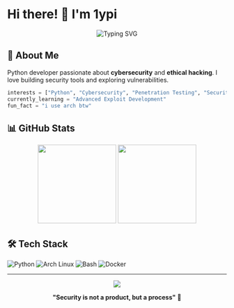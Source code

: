 # Hi there! 👋 I'm 1ypi

<div align="center">
  <img src="https://readme-typing-svg.herokuapp.com?font=Fira+Code&size=24&pause=1000&color=00F7FF&center=true&vCenter=true&width=400&lines=Python+Developer;Cybersecurity+Enthusiast;Security+Researcher" alt="Typing SVG" />
</div>

## 🐍 About Me

Python developer passionate about **cybersecurity** and **ethical hacking**. I love building security tools and exploring vulnerabilities.

```python
interests = ["Python", "Cybersecurity", "Penetration Testing", "Security Tools"]
currently_learning = "Advanced Exploit Development"
fun_fact = "i use arch btw"
```

## 📊 GitHub Stats

<div align="center">
  <img height="180em" src="https://github-readme-stats.vercel.app/api?username=1ypi&show_icons=true&theme=cyberpunk&include_all_commits=true&count_private=true"/>
  <img height="180em" src="https://github-readme-stats.vercel.app/api/top-langs/?username=1ypi&layout=compact&theme=cyberpunk"/>
</div>

## 🛠️ Tech Stack

![Python](https://img.shields.io/badge/Python-3776AB?style=for-the-badge&logo=python&logoColor=white)
![Arch Linux](https://img.shields.io/badge/Arch%20Linux-1793D1?style=for-the-badge&logo=arch-linux&logoColor=white)
![Bash](https://img.shields.io/badge/Bash-4EAA25?style=for-the-badge&logo=gnu-bash&logoColor=white)
![Docker](https://img.shields.io/badge/Docker-2496ED?style=for-the-badge&logo=docker&logoColor=white)

---

<div align="center">
  <img src="https://komarev.com/ghpvc/?username=1ypi&color=00f7ff&style=flat-square" />
  
  **"Security is not a product, but a process"** 🔐
</div>
